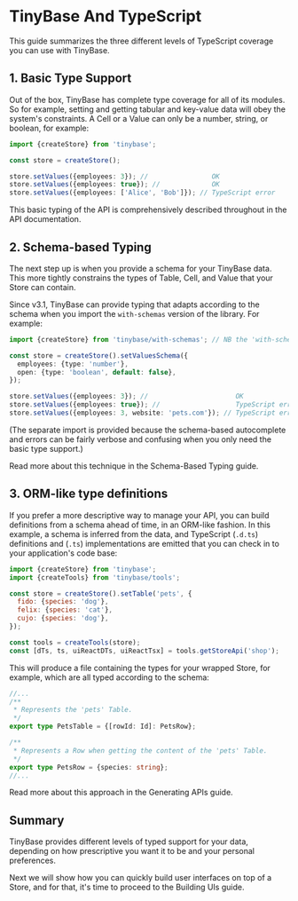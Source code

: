 # TinyBase And TypeScript

This guide summarizes the three different levels of TypeScript coverage you can
use with TinyBase.

## 1. Basic Type Support

Out of the box, TinyBase has complete type coverage for all of its modules. So
for example, setting and getting tabular and key-value data will obey the
system's constraints. A Cell or a Value can only be a number, string, or
boolean, for example:

```ts yolo
import {createStore} from 'tinybase';

const store = createStore();

store.setValues({employees: 3}); //                OK
store.setValues({employees: true}); //             OK
store.setValues({employees: ['Alice', 'Bob']}); // TypeScript error
```

This basic typing of the API is comprehensively described throughout in the API
documentation.

## 2. Schema-based Typing

The next step up is when you provide a schema for your TinyBase data. This more
tightly constrains the types of Table, Cell, and Value that your Store can
contain.

Since v3.1, TinyBase can provide typing that adapts according to the schema when
you import the `with-schemas` version of the library. For example:

```ts yolo
import {createStore} from 'tinybase/with-schemas'; // NB the 'with-schemas'

const store = createStore().setValuesSchema({
  employees: {type: 'number'},
  open: {type: 'boolean', default: false},
});

store.setValues({employees: 3}); //                      OK
store.setValues({employees: true}); //                   TypeScript error
store.setValues({employees: 3, website: 'pets.com'}); // TypeScript error
```

(The separate import is provided because the schema-based autocomplete and
errors can be fairly verbose and confusing when you only need the basic type
support.)

Read more about this technique in the Schema-Based Typing guide.

## 3. ORM-like type definitions

If you prefer a more descriptive way to manage your API, you can build
definitions from a schema ahead of time, in an ORM-like fashion. In this
example, a schema is inferred from the data, and TypeScript (`.d.ts`)
definitions and (`.ts`) implementations are emitted that you can check in to
your application's code base:

```js
import {createStore} from 'tinybase';
import {createTools} from 'tinybase/tools';

const store = createStore().setTable('pets', {
  fido: {species: 'dog'},
  felix: {species: 'cat'},
  cujo: {species: 'dog'},
});

const tools = createTools(store);
const [dTs, ts, uiReactDTs, uiReactTsx] = tools.getStoreApi('shop');
```

This will produce a file containing the types for your wrapped Store, for
example, which are all typed according to the schema:

```ts yolo
//...
/**
 * Represents the 'pets' Table.
 */
export type PetsTable = {[rowId: Id]: PetsRow};

/**
 * Represents a Row when getting the content of the 'pets' Table.
 */
export type PetsRow = {species: string};
//...
```

Read more about this approach in the Generating APIs guide.

## Summary

TinyBase provides different levels of typed support for your data, depending on
how prescriptive you want it to be and your personal preferences.

Next we will show how you can quickly build user interfaces on top of a Store,
and for that, it's time to proceed to the Building UIs guide.
